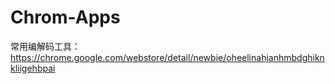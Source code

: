 Chrom-Apps
==========

常用编解码工具：https://chrome.google.com/webstore/detail/newbie/oheelinahjanhmbdghiknkliigehbpai
